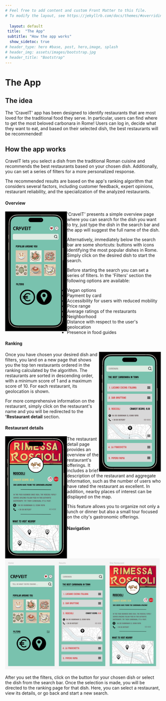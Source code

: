 ```yaml
---
# Feel free to add content and custom Front Matter to this file.
# To modify the layout, see https://jekyllrb.com/docs/themes/#overriding-theme-defaults

  layout: default
 title:  "The App"
 subtitle: "How the app works"
  show_sidetoc: true
# header_type: hero #base, post, hero,image, splash
# header_img: assets/images/bootstrap.jpg
# header_title: "Bootstrap"
---
```


# **The App**
## The idea

The 'CraveIT' app has been designed to identify restaurants that are most loved for the traditional food they serve. 
In particular, users can find where to get the most beloved carbonara in Rome! 
Users can log in, decide what they want to eat, and based on their selected dish, the best restaurants will be recommended!


## How the app works

CraveIT lets you select a dish from the traditional Roman cuisine and recommends the best restaurants based on your chosen dish. Additionally, you can set a series of filters for a more personalized response.

The recommended results are based on the app's ranking algorithm that considers several factors, including customer feedback, expert opinions, restaurant reliability, and the specialization of the analyzed restaurants.


#### Overview 

<img title="Overview" align="left" width="200px" src="assets/images/overview_app.jpeg">


'CraveIT' presents a simple overview page where you can search for the dish you want to try, just type the dish in the search bar and the app will suggest the full name of the dish.

Alternatively, immediately below the search bar are some shortcuts: buttons with icons identifying the most popular dishes in Rome. Simply click on the desired dish to start the search.

Before starting the search you can set a series of filters. In the 'Filters' section the following options are available:
  - Vegan options
  - Payment by card
  - Accessibility for users with reduced mobility 
  - Price range
  - Average ratings of the restaurants
  - Neighborhood
  - Distance with respect to the user's geolocation
  - Presence in food guides


#### Ranking  

<img title="Ranking" align="right" width="200px" src="assets/images/ranking.jpeg">

Once you have chosen your desired dish and filters, you land on a new page that shows you the top ten restaurants ordered in the ranking calculated by the algorithm.
The restaurants are sorted in descending order, with a minimum score of 1 and a maximum score of 10.
For each restaurant, its geolocation is shown.

For more comprehensive information on the restaurant, simply click on the restaurant's name and you will be redirected to the **'Restaurant detail** section.


#### Restaurant details 

<img title="Ranking" align="left" width="200px" src="assets/images/restaurant_detail.jpeg">

The restaurant detail page provides an overview of the restaurant's offerings. It includes a brief description of the restaurant and aggregate information, such as the number of users who have rated the restaurant as excellent. 
In addition, nearby places of interest can be displayed on the map.

This feature allows you to organize not only a lunch or dinner but also a small tour focused on the city's gastronomic offerings.



#### Navigation 

<img title="Ranking" width="500px" alt="Alt text" src="assets/images/navigazione.jpeg">

After you set the filters, click on the button for your chosen dish or select the dish from the search bar. 
Once the selection is made, you will be directed to the ranking page for that dish. Here, you can select a restaurant, view its details, or go back and start a new search.



